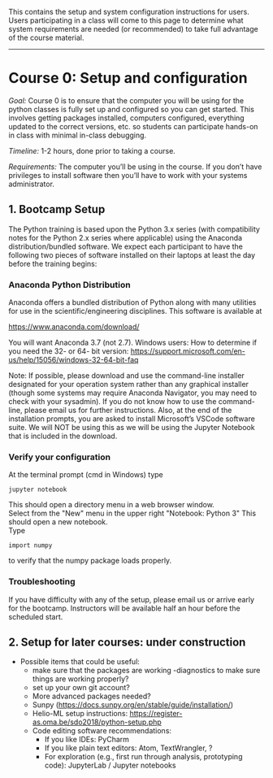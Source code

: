 This contains the setup and system configuration instructions for users.  Users participating in a class will come to this page to determine what system requirements are needed (or recommended) to take full advantage of the course material.  

---
# Course 0:  Setup and configuration

_Goal:_  Course 0 is to ensure that the computer you will be using for the python classes is fully set up and configured so you can get started.  This involves getting packages installed, computers configured, everything updated to the correct versions, etc. so students can participate hands-on in class with minimal in-class debugging.  

_Timeline:_  1-2 hours, done prior to taking a course.  

_Requirements:_  The computer you’ll be using in the course. If you don’t have privileges to install software then you’ll have to work with your systems administrator. 

## 1.  Bootcamp Setup

The Python training is based upon the Python 3.x series (with compatibility notes for the Python 2.x series where applicable) using the Anaconda distribution/bundled software. We expect each participant to have the following two pieces of software installed on their laptops at least the day before the training begins:

### Anaconda Python Distribution
Anaconda offers a bundled distribution of Python along with many utilities for use in the scientific/engineering disciplines. This software is available at

https://www.anaconda.com/download/

You will want Anaconda 3.7 (not 2.7). 
Windows users:  How to determine if you need the 32- or 64- bit version:  https://support.microsoft.com/en-us/help/15056/windows-32-64-bit-faq

Note: If possible, please download and use the command-line installer designated for your operation system rather than any graphical installer (though some systems may require Anaconda Navigator, you may need to check with your sysadmin). If you do not know how to use the command-line, please email us for further instructions. Also, at the end of the installation prompts, you are asked to install Microsoft’s VSCode software suite. We will NOT be using this as we will be using the Jupyter Notebook that is included in the download.

### Verify your configuration
At the terminal prompt (cmd in Windows) type 
```
jupyter notebook
```
This should open a directory menu in a web browser window.  
Select from the "New" menu in the upper right "Notebook: Python 3"
This should open a new notebook.  
Type 
``` 
import numpy
```
to verify that the numpy package loads properly.  

### Troubleshooting
If you have difficulty with any of the setup, please email us or arrive early for the bootcamp.  Instructors will be available half an hour before the scheduled start. 

## 2. Setup for later courses:  under construction

* Possible items that could be useful:
  * make sure that the packages are working -diagnostics to make sure things are working properly?
  * set up your own git account?
  * More advanced packages needed? 
  * Sunpy (https://docs.sunpy.org/en/stable/guide/installation/)
  * Helio-ML setup instructions:  https://register-as.oma.be/sdo2018/python-setup.php
  * Code editing software recommendations: 
    * If you like IDEs: PyCharm 
    * If you like plain text editors: Atom, TextWrangler, ? 
    * For exploration (e.g., first run through analysis, prototyping code): JupyterLab / Jupyter notebooks
